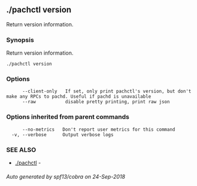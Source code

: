 ## ./pachctl version

Return version information.

### Synopsis


Return version information.

```
./pachctl version
```

### Options

```
      --client-only   If set, only print pachctl's version, but don't make any RPCs to pachd. Useful if pachd is unavailable
      --raw           disable pretty printing, print raw json
```

### Options inherited from parent commands

```
      --no-metrics   Don't report user metrics for this command
  -v, --verbose      Output verbose logs
```

### SEE ALSO
* [./pachctl](./pachctl.md)	 - 

###### Auto generated by spf13/cobra on 24-Sep-2018
